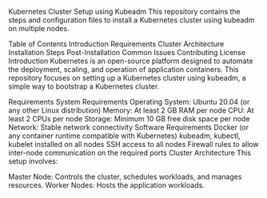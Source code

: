 Kubernetes Cluster Setup using Kubeadm
This repository contains the steps and configuration files to install a Kubernetes cluster using kubeadm on multiple nodes.

Table of Contents
Introduction
Requirements
Cluster Architecture
Installation Steps
Post-Installation
Common Issues
Contributing
License
Introduction
Kubernetes is an open-source platform designed to automate the deployment, scaling, and operation of application containers. This repository focuses on setting up a Kubernetes cluster using kubeadm, a simple way to bootstrap a Kubernetes cluster.

Requirements
System Requirements
Operating System: Ubuntu 20.04 (or any other Linux distribution)
Memory: At least 2 GB RAM per node
CPU: At least 2 CPUs per node
Storage: Minimum 10 GB free disk space per node
Network: Stable network connectivity
Software Requirements
Docker (or any container runtime compatible with Kubernetes)
kubeadm, kubectl, kubelet installed on all nodes
SSH access to all nodes
Firewall rules to allow inter-node communication on the required ports
Cluster Architecture
This setup involves:

Master Node: Controls the cluster, schedules workloads, and manages resources.
Worker Nodes: Hosts the application workloads.
